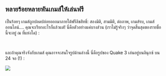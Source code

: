 <?php require("../../entete.php"); ?> <?php require("../../base.php"); ?> <?php require("../../fonctions.php"); ?>

<div id="corps">

<h2>หลายร้อยหลายพันเกมส์ให้เล่นฟรี</h2>

เป็นร้อยๆ เกมส์ถูกปลดปล่อยออกมาภายใต้ฟรีลิขสิทธิ์: สองมิติ, สามมิติ, ต่อภาพ, เกมส์รบ, เกมส์ออนไลน์.... คุณจะเรียกอะไรก็แล้วแต่! นี่คือตัวอย่างแค่บางส่วน (เราไม่รู้จริงๆ ว่าจุดสิ้นสุดของรายชื่อนี้จะอยู่ ณ ที่แห่งใด) :

<div id="items">

<?php all_games_from_file (); ?>

<br class="clearboth" />
</div>

และถ้าคุณจริงจังกับเกมส์ คุณอาจจะสนใจรูปด้านล่างนี้ นี่คือรูปของ Quake 3 เล่นอยู่บนลินุกซ์ บน 24 จอ (!) :

<a href="Images/quake_24_screens.jpg"><img src="Images/quake_24_screens_thumbnail.jpg" /></a>

</div>



